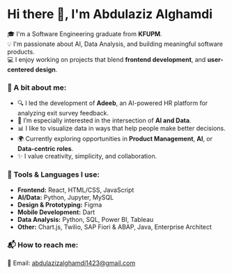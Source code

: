 # Hi there 👋, I'm Abdulaziz Alghamdi

🎓 I'm a Software Engineering graduate from **KFUPM**.  
💡 I'm passionate about AI, Data Analysis, and building meaningful software products.  
💻 I enjoy working on projects that blend **frontend development**, and **user-centered design**.  

### 🚀 A bit about me:
- 🔍 I led the development of **Adeeb**, an AI-powered HR platform for analyzing exit survey feedback.
- 🧠 I’m especially interested in the intersection of **AI and Data**.
- 📊 I like to visualize data in ways that help people make better decisions.
- 🌍 Currently exploring opportunities in **Product Management**, **AI**, or **Data-centric roles**.
- ✨ I value creativity, simplicity, and collaboration.

### 🔧 Tools & Languages I use:
- **Frontend:** React, HTML/CSS, JavaScript  
- **AI/Data:** Python, Jupyter, MySQL
- **Design & Prototyping:** Figma
- **Mobile Development:** Dart
- **Data Analysis:** Python, SQL, Power BI, Tableau
- **Other:** Chart.js, Twilio, SAP Fiori & ABAP, Java, Enterprise Architect

### 📬 How to reach me:
📧 Email: abdulazizalghamdi1423@gmail.com   

